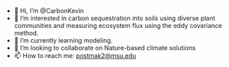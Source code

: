 - 👋 Hi, I’m @CarbonKevin
- 👀 I’m interested in carbon sequestration into soils using diverse plant communities and measuring ecosystem flux using the eddy covariance method.
- 🌱 I’m currently learning modeling.
- 💞️ I’m looking to collaborate on Nature-based climate solutions
- 📫 How to reach me: postmak2@msu.edu

<!---
CarbonKevin/CarbonKevin is a ✨ special ✨ repository because its `README.md` (this file) appears on your GitHub profile.
You can click the Preview link to take a look at your changes.
--->
